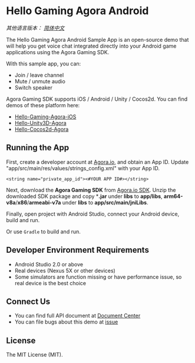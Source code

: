 ﻿# Hello Gaming Agora Android

*其他语言版本： [简体中文](README.zh.md)*

The Hello Gaming Agora Android Sample App is an open-source demo that will help you get voice chat integrated directly into your Android game applications using the Agora Gaming SDK.

With this sample app, you can:

- Join / leave channel
- Mute / unmute audio
- Switch speaker

Agora Gaming SDK supports iOS / Android / Unity / Cocos2d. You can find demos of these platform here:

- [Hello-Gaming-Agora-iOS](https://github.com/AgoraIO/Hello-Gaming-Agora-iOS)
- [Hello-Unity3D-Agora](https://github.com/AgoraIO/Hello-Unity3D-Agora)
- [Hello-Cocos2d-Agora](https://github.com/AgoraIO/Hello-Cocos2d-Agora)

## Running the App
First, create a developer account at [Agora.io](https://dashboard.agora.io/signin/), and obtain an App ID. Update "app/src/main/res/values/strings_config.xml" with your App ID.

```
<string name="private_app_id"><#YOUR APP ID#></string>
```

Next, download the **Agora Gaming SDK** from [Agora.io SDK](https://www.agora.io/en/download/). Unzip the downloaded SDK package and copy ***.jar** under **libs** to **app/libs**, **arm64-v8a**/**x86**/**armeabi-v7a** under **libs** to **app/src/main/jniLibs**.

Finally, open project with Android Studio, connect your Android device, build and run.

Or use `Gradle` to build and run.

## Developer Environment Requirements
- Android Studio 2.0 or above
- Real devices (Nexus 5X or other devices)
- Some simulators are function missing or have performance issue, so real device is the best choice

## Connect Us

- You can find full API document at [Document Center](https://docs.agora.io/en/)
- You can file bugs about this demo at [issue](https://github.com/AgoraIO/Hello-Gaming-Agora-Android/issues)

## License

The MIT License (MIT).
